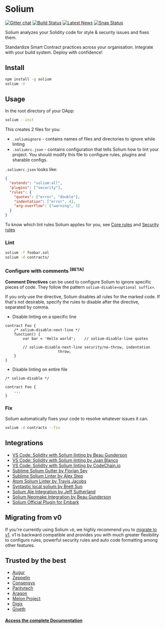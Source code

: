 # Solium

[![Gitter chat](https://badges.gitter.im/gitterHQ/gitter.svg)](https://gitter.im/Solium-linter/Lobby)
[![Build Status](https://travis-ci.org/duaraghav8/Solium.svg?branch=master)](https://travis-ci.org/duaraghav8/Solium)
[![Latest News](https://img.shields.io/badge/Blog-Medium-yellowgreen.svg)](https://medium.com/solium)
[![Snap Status](https://build.snapcraft.io/badge/duaraghav8/Solium.svg)](https://build.snapcraft.io/user/duaraghav8/Solium)

Solium analyzes your Solidity code for style & security issues and fixes them.

Standardize Smart Contract practices across your organisation. Integrate with your build system. Deploy with confidence!

## Install
```bash
npm install -g solium
solium -V
```

## Usage
In the root directory of your DApp:
```bash
solium --init
```

This creates 2 files for you:
- `.soliumignore` - contains names of files and directories to ignore while linting
- `.soliumrc.json` - contains configuration that tells Solium how to lint your project. You should modify this file to configure rules, plugins and sharable configs.

`.soliumrc.json` looks like:

```json
{
  "extends": "solium:all",
  "plugins": ["security"],
  "rules": {
    "quotes": ["error", "double"],
    "indentation": ["error", 4],
    "arg-overflow": ["warning", 3]
  }
}
```

To know which lint rules Solium applies for you, see [Core rules](http://solium.readthedocs.io/en/latest/user-guide.html#list-of-core-rules) and [Security rules](https://www.npmjs.com/package/solium-plugin-security#list-of-rules)

### Lint
```bash
solium -f foobar.sol
solium -d contracts/
```

### Configure with comments <sup>[BETA]</sup>
**Comment Directives** can be used to configure Solium to ignore specific pieces of code.
They follow the pattern `solium-disable<optional suffix>`.

If you only use the directive, Solium disables all rules for the marked code. If that's not desirable, specify the rules to disable after the directive, separated by comma.

- Disable linting on a specific line
```
contract Foo {
	/* solium-disable-next-line */
	function() {
		var bar = 'Hello world';	// solium-disable-line quotes

		// solium-disable-next-line security/no-throw, indentation
						throw;
	}
}
```

- Disable linting on entire file

```
/* solium-disable */

contract Foo {
	...
}
```

### Fix
Solium automatically fixes your code to resolve whatever issues it can.
```bash
solium -d contracts --fix
```

## Integrations
- [VS Code: Solidity with Solium linting by Beau Gunderson](https://marketplace.visualstudio.com/items?itemName=beaugunderson.solidity-extended)
- [VS Code: Solidity with Solium linting by Juan Blanco](https://marketplace.visualstudio.com/items?itemName=JuanBlanco.solidity)
- [VS Code: Solidity with Solium linting by CodeChain.io](https://marketplace.visualstudio.com/items?itemName=kodebox.solidity-language-server)
- [Sublime Solium Gutter by Florian Sey](https://github.com/sey/sublime-solium-gutter)
- [Sublime Solium Linter by Alex Step](https://github.com/alexstep/SublimeLinter-contrib-solium)
- [Atom Solium Linter by Travis Jacobs](https://github.com/travs/linter-solium)
- [Syntastic local solium by Brett Sun](https://github.com/sohkai/syntastic-local-solium.vim)
- [Solium Ale Integration by Jeff Sutherland](https://github.com/w0rp/ale)
- [Solium Neomake Integration by Beau Gunderson](https://github.com/neomake/neomake)
- [Solium Official Plugin for Embark](https://github.com/duaraghav8/embark-solium)

## Migrating from v0
If you're currently using Solium `v0`, we highly recommend you to [migrate to v1](http://solium.readthedocs.io/en/latest/user-guide.html#migrating-to-v1-0-0). v1 is backward compatible and provides you with much greater flexibility to configure rules, powerful security rules and auto code formatting among other features.

## Trusted by the best
- [Augur](https://augur.net/)
- [Zeppelin](https://zeppelin.solutions/)
- [Consensys](https://consensys.net/)
- [Paritytech](https://paritytech.io/)
- [Aragon](https://aragon.one/)
- [Melon Project](https://ipfs.io/ipns/melon.fund/)
- [Digix](https://digix.global/)
- [Giveth](https://giveth.io/)

#### [Access the complete Documentation](http://solium.readthedocs.io/)
